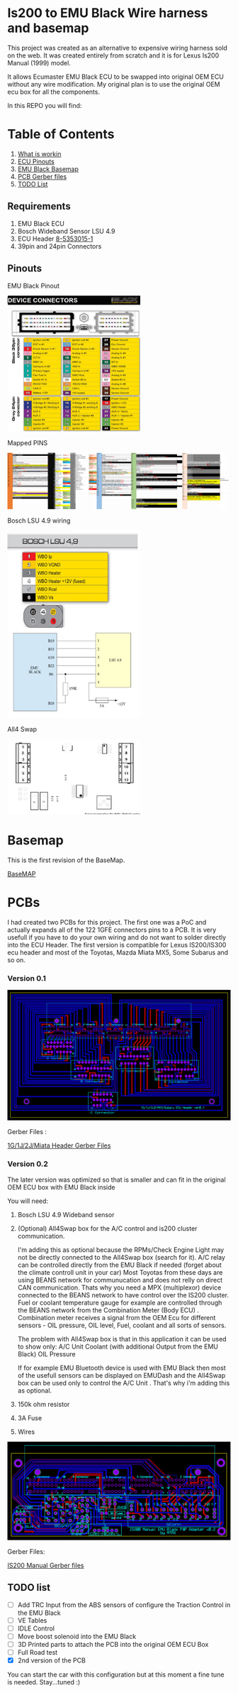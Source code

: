 
# Is200 to EMU Black Wire harness and basemap

This project was created as an alternative to expensive wiring harness sold on the web.
It was created entirely from scratch and it is for Lexus Is200 Manual (1999) model. 

It allows Ecumaster EMU Black ECU to be swapped into original OEM ECU without any wire modification. My original plan is to use the original OEM ecu box for all the components.

In this REPO you will find:

# Table of Contents
1. [What is workin](#Requirements)
3. [ECU Pinouts](#Pinouts)
4. [EMU Black Basemap](#Basemap)
5. [PCB Gerber files](#PCBs)
6. [TODO List](#TODO)




## Requirements
1. EMU Black ECU
2. Bosch Wideband Sensor LSU 4.9 
3. ECU Header [8-5353015-1](https://www.te.com/usa-en/product-8-5353015-1.html)
4. 39pin and 24pin Connectors


## Pinouts

EMU Black Pinout

<img src="./img/black-emu.jpg" width="300" />


Mapped PINS

![Mapped Pins](./img/pinouts.jpg)

Bosch LSU 4.9 wiring

<img src="./img/emu-bosch-lsu-4.9.jpg" width="300" />

<img src="./img/emu-bosch-lsu-4.9-wiring.jpg" width="300" />

All4 Swap 

<img src="./img/all4swap.jpg" width="300" />

# Basemap

This is the first revision of the BaseMap.

[BaseMAP](./lib/is200-manual-0.1.emub)

# PCBs
I had created two PCBs for this project. 
The first one was a PoC and actually expands all of the 122 1GFE connectors pins to a PCB. It is very usefull if you have to do your own wiring and do not want to solder directly into the ECU Header.
The first version is compatible for Lexus IS200/IS300 ecu header and most of the Toyotas, Mazda Miata MX5, Some Subarus and so on.

### Version 0.1 

![PCB-0.1](./img/pcb-v0.1.SVG)

Gerber Files : 

[1G/1J/2J/Miata Header Gerber Files](./PCB/JZ-header%20-%20CADCAM.ZIP)

### Version 0.2
The later version was optimized so that is smaller and can fit in the original OEM ECU box with EMU Black inside

You will need: 

1. Bosch LSU 4.9 Wideband sensor
2. (Optional) All4Swap box for the A/C control and is200 cluster communication.

    I'm adding this as optional because the RPMs/Check Engine Light may not be directly connected to the All4Swap box (search for it). A/C relay can be controlled directly from the EMU Black if needed (forget about the climate controll unit in your car)
    Most Toyotas from these days are using BEANS network for communucation and does not relly on direct CAN communication. Thats why you need a MPX (multiplexor) device connected to the BEANS network to have control over the IS200 cluster. Fuel or coolant temperature gauge for example are controlled through the BEANS network from the Combination Meter (Body ECU) . Combination meter receives a signal from the OEM Ecu for different sensors - OIL pressure, OIL level, Fuel, coolant and all sorts of sensors. 

    The problem with All4Swap box is that in this application it can be used to show only: 
    A/C Unit 
    Coolant (with additional Output from the EMU Black)
    OIL Pressure

    If for example EMU Bluetooth device is used with EMU Black then most of the usefull sensors can be displayed on EMUDash and the All4Swap box can be used only to control the A/C Unit . That's why i'm adding this as optional. 
3. 150k ohm resistor
4. 3A Fuse
5. Wires

![PCB-0.2](./img/pcb-v0.2.SVG)

Gerber Files: 

[IS200 Manual Gerber files](./PCB/IS200%20-%20CADCAM.ZIP)



## TODO list

- [ ] Add TRC Input from the ABS sensors of configure the Traction Control in the EMU Black
- [ ] VE Tables
- [ ] IDLE Control 
- [ ] Move boost solenoid into the EMU Black 
- [ ] 3D Printed parts to attach the PCB into the original OEM ECU Box
- [ ] Full Road test
- [x] 2nd version of the PCB

You can start the car with this configuration but at this moment a fine tune is needed. Stay...tuned :) 


